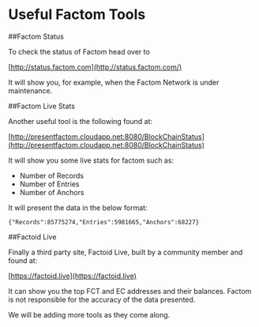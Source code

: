 # Useful Factom Tools

##Factom Status

To check the status of Factom head over to 

[http://status.factom.com](http://status.factom.com/)

It will show you, for example, when the Factom Network is under maintenance.

##Factom Live Stats

Another useful tool is the following found at:

[http://presentfactom.cloudapp.net:8080/BlockChainStatus](http://presentfactom.cloudapp.net:8080/BlockChainStatus)

It will show you some live stats for factom such as:

* Number of Records
* Number of Entries
* Number of Anchors

It will present the data in the below format:
 
`{"Records":85775274,"Entries":5981665,"Anchors":68227}` 

##Factoid Live

Finally a third party site, Factoid Live, built by a community member and found at:
 
[https://factoid.live](https://factoid.live)

It can show you the top FCT and EC addresses and their balances. Factom is not responsible for the accuracy of the data presented.

<aside class="success">
We will be adding more tools as they come along.
</aside>